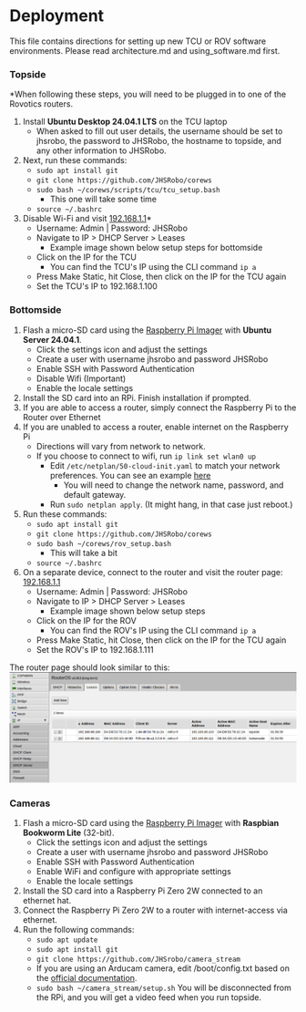 ﻿# Deployment
This file contains directions for setting up new TCU or ROV software environments.
Please read architecture.md and using_software.md first.
### Topside
*When following these steps, you will need to be plugged in to one of the Rovotics routers.

1. Install **Ubuntu Desktop 24.04.1 LTS** on the TCU laptop
	* When asked to fill out user details, the username should be set to jhsrobo, the password to JHSRobo, the hostname to topside, and any other information to JHSRobo.
2. Next, run these commands:
	* `sudo apt install git`
	* `git clone https://github.com/JHSRobo/corews`
	* `sudo bash ~/corews/scripts/tcu/tcu_setup.bash`
		* This one will take some time 
	* `source ~/.bashrc`
3. Disable Wi-Fi and visit [192.168.1.1](192.168.1.1)*
	* Username: Admin | Password: JHSRobo
	* Navigate to IP > DHCP Server > Leases
		* Example image shown below setup steps for bottomside
	* Click on the IP for the TCU
		* You can find the TCU's IP using the CLI command `ip a`
	* Press Make Static, hit Close, then click on the IP for the TCU again
	* Set the TCU's IP to 192.168.1.100

### Bottomside
1. Flash a micro-SD card using the [Raspberry Pi Imager](https://www.raspberrypi.com/software/) with **Ubuntu Server 24.04.1**.
	* Click the settings icon and adjust the settings
	* Create a user with username jhsrobo and password JHSRobo
	* Enable SSH with Password Authentication
	* Disable Wifi (Important)
	* Enable the locale settings
2. Install the SD card into an RPi. Finish installation if prompted.
3. If you are able to access a router, simply connect the Raspberry Pi to the Router over Ethernet
4. If you are unabled to access a router, enable internet on the Raspberry Pi
	* Directions will vary from network to network.
	* If you choose to connect to wifi, run `ip link set wlan0 up`
		* Edit `/etc/netplan/50-cloud-init.yaml` to match your network preferences. You can see an example [here](https://github.com/JHSRobo/documentation/blob/main/example_netplan)
			* You will need to change the network name, password, and default gateway.
		* Run `sudo netplan apply`. (It might hang, in that case just reboot.)
5. Run these commands:
	* `sudo apt install git`
	* `git clone https://github.com/JHSRobo/corews`
	* `sudo bash ~/corews/rov_setup.bash`
		* This will take a bit
	* `source ~/.bashrc`
6. On a separate device, connect to the router and visit the router page: [192.168.1.1](192.168.1.1)
	* Username: Admin | Password: JHSRobo
	* Navigate to IP > DHCP Server > Leases
		* Example image shown below setup steps
	* Click on the IP for the ROV
		* You can find the ROV's IP using the CLI command `ip a`
	* Press Make Static, hit Close, then click on the IP for the TCU again
	* Set the ROV's IP to 192.168.1.111

The router page should look similar to this:
![Router Page Example](https://github.com/JHSRobo/documentation/blob/main/pictures/routerScreenGrab.png "Don't mind the forced dark mode lmao")

### Cameras
1. Flash a micro-SD card using the [Raspberry Pi Imager](https://www.raspberrypi.com/software/) with **Raspbian Bookworm Lite** (32-bit).
	* Click the settings icon and adjust the settings
	* Create a user with username jhsrobo and password JHSRobo
	* Enable SSH with Password Authentication
	* Enable WiFi and configure with appropriate settings
	* Enable the locale settings
2. Install the SD card into a Raspberry Pi Zero 2W connected to an ethernet hat.
3. Connect the Raspberry Pi Zero 2W to a router with internet-access via ethernet.
4. Run the following commands:
	* `sudo apt update`
	* `sudo apt install git`
	* `git clone https://github.com/JHSrobo/camera_stream`
    * If you are using an Arducam camera, edit /boot/config.txt based on the [official documentation](https://docs.arducam.com/Raspberry-Pi-Camera/Native-camera/5MP-OV5647/#selection-guide).
	* `sudo bash ~/camera_stream/setup.sh`
You will be disconnected from the RPi, and you will get a video feed when you run topside.

